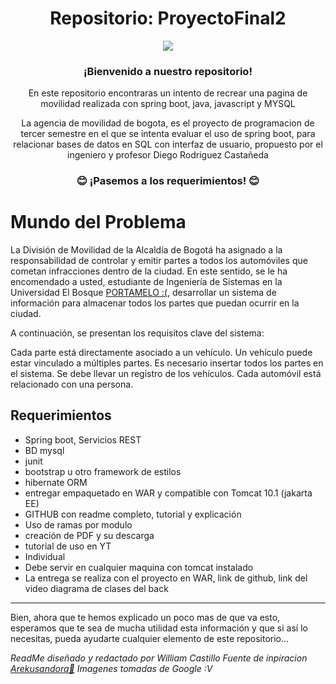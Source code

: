 <p align="center">
<h1 align="center">Repositorio: ProyectoFinal2</h1>
<div align="center"><img src="https://www.cali.gov.co/movilidad/info/principal/media/pubInt/thumbs/thpub_700x400_173415.jpg"></div>
<p align="center">
<h3 align="center">¡Bienvenido a nuestro repositorio!</h3>
</p>
<p align="center"> En este repositorio encontraras un intento de recrear una pagina de movilidad realizada con spring boot, java, javascript y MYSQL</p>

<p align="center"> La agencia de movilidad de bogota, es el proyecto de programacion de tercer semestre en el que se intenta evaluar el uso de spring boot, para relacionar bases de datos en SQL con interfaz de usuario, propuesto por el ingeniero y profesor Diego Rodriguez Castañeda</p>

<h3 align="center"> 😊 ¡Pasemos a los requerimientos! 😊</h3>

# Mundo del Problema
La División de Movilidad de la Alcaldía de Bogotá ha asignado a la responsabilidad de controlar y emitir partes a todos los automóviles que cometan infracciones dentro de la ciudad. En este sentido, se le ha encomendado a usted, estudiante de Ingeniería de Sistemas en la Universidad El Bosque [PORTAMELO :(](https://github.com/PORTAMELO), desarrollar un sistema de información para almacenar todos los partes que puedan ocurrir en la ciudad.

A continuación, se presentan los requisitos clave del sistema:

Cada parte está directamente asociado a un vehículo.
Un vehículo puede estar vinculado a múltiples partes.
Es necesario insertar todos los partes en el sistema.
Se debe llevar un registro de los vehículos.
Cada automóvil está relacionado con una persona.

## Requerimientos
- Spring boot, Servicios REST
- BD mysql
- junit
- bootstrap u otro framework de estilos
- hibernate ORM
- entregar empaquetado en WAR y compatible con Tomcat 10.1 (jakarta EE)
- GITHUB con readme completo, tutorial y explicación
- Uso de ramas por modulo
- creación de PDF y su descarga
- tutorial de uso en YT
- Individual
- Debe servir en cualquier maquina con tomcat instalado
- La entrega se realiza con el proyecto en WAR, link de github, link del video
diagrama de clases del back

----------------------------------------------------------------------------------------------------------------------------------------------------------------------

Bien, ahora que te hemos explicado un poco mas de que va esto, esperamos que te sea de mucha utilidad esta información y que si así lo necesitas, pueda ayudarte cualquier elemento de este repositorio...

*ReadMe diseñado y redactado por William Castillo*
*Fuente de inpiracion [Arekusandora🧛](https://github.com/ArekuInBlueee)*
*Imagenes tomadas de Google :V*
